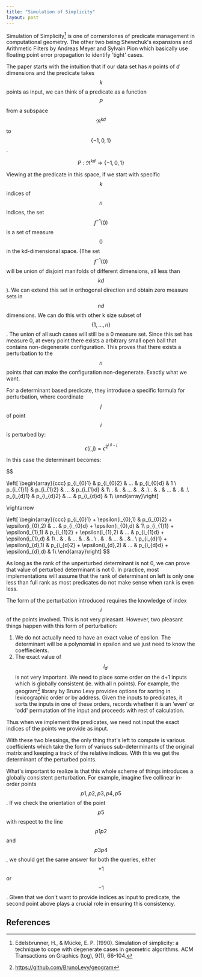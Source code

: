 ```yaml
---
title: "Simulation of Simplicity"
layout: post
---
```



Simulation of Simplicity[^1] is one of cornerstones of predicate management in computational geometry. The other two being Shewchuk's expansions and Arithmetic Filters by Andreas Meyer and Sylvain Pion which basically use floating point error propagation to identify 'tight' cases.

The paper starts with the intuition that if our data set has $n$ points of $d$ dimensions and the predicate takes $$k$$ points as input, we can think of a predicate as a function $$P$$ from a subspace $$\Re^{kd}$$ to $$\{-1,0,1\}$$.

$$
P : \Re^{kd} \rightarrow \{-1,0,1\}
$$

Viewing at the predicate in this space, if we start with specific $$k$$ indices of $$n$$ indices, the set $$f^{-1}(0)$$ is a set of measure $$0$$ in the kd-dimensional space. (The set $$f^{-1}(0)$$ will be union of disjoint manifolds of different dimensions, all less than $$kd$$). We can extend this set in orthogonal direction and obtain zero measure sets in $$nd$$ dimensions. We can do this with other k size subset of $$\{1, ..., n\}$$. The union of all such cases will still be a 0 measure set. Since this set has measure 0, at every point there exists a arbitrary small open ball that contains non-degenerate configuration. This proves that there exists a perturbation to the $$n$$ points that can make the configuration non-degenerate. Exactly what we want.



For a determinant based predicate, they introduce a specific formula for perturbation, where coordinate $$j$$ of point $$i$$ is perturbed by:

$$
\epsilon(i,j) = \epsilon ^ {2 ^ {i.\delta - j}}
$$

In this case the determinant becomes:

$$

\left[ \begin{array}{ccc}
p_{i_{0}1} & p_{i_{0}2} & ... & p_{i_{0}d} & 1 \\
p_{i_{1}1} & p_{i_{1}2} & ... & p_{i_{1}d} & 1\\
. & . & ... & . & .\\
. & . & ... & . & .\\
p_{i_{d}1} & p_{i_{d}2} & ... & p_{i_{d}d} & 1\\
\end{array}\right]

\rightarrow

\left[ \begin{array}{ccc}
p_{i_{0}1} + \epsilon(i_{0},1) & p_{i_{0}2} + \epsilon(i_{0},2) & ... & p_{i_{0}d} + \epsilon(i_{0},d) & 1\\
p_{i_{1}1} + \epsilon(i_{1},1) & p_{i_{1}2} + \epsilon(i_{1},2) & ... & p_{i_{1}d} + \epsilon(i_{1},d) & 1\\
. & . & ... & . & . \\
. & . & ... & . & . \\
p_{i_{d}1} + \epsilon(i_{d},1) & p_{i_{d}2} + \epsilon(i_{d},2) & ... & p_{i_{d}d} + \epsilon(i_{d},d) & 1\\
\end{array}\right]
$$

As long as the rank of the unperturbed determinant is not 0, we can prove that value of perturbed determinant is not 0. In practice, most implementations will assume that the rank of determinant on left is only one less than full rank as most predicates do not make sense when rank is even less.

The form of the perturbation introduced requires the knowledge of index $$i$$ of the points involved. This is not very pleasant.
However, two pleasant things happen with this form of perturbation:

1. We do not actually need to have an exact value of epsilon. The determinant will be a polynomial in epsilon and we just need to know the coeffiecients.
2. The exact value of $$i_d$$ is not very important. We need to place some order on the d+1 inputs which is globally consistent (ie. with all n points). For example, the geogram[^2] library by Bruno Levy provides options for sorting in lexicographic order or by address. Given the inputs to predicates, it sorts the inputs in one of these orders, records whether it is an 'even' or 'odd' permutation of the input and proceeds with rest of calculation.

Thus when we implement the predicates, we need not input the exact indices of the points we provide as input.

With these two blessings, the only thing that's left to compute is various coefficients which take the form of variuos  sub-determinants of the original matrix and keeping a track of the relative indices. With this we get the determinant of the perturbed points.

What's important to realize is that this whole scheme of things introduces a globally consistent perturbation. For example, imagine five collinear in-order points $$p1, p2, p3, p4, p5$$. If we check the orientation of the point $$p5$$ with respect to the line $$p1p2$$ and $$p3p4$$, we should get the same answer for both the queries, either $$+1$$ or $$-1$$. Given that we don't want to provide indices as input to predicate, the second point above plays a crucial role in ensuring this consistency.







## References

[^1]: Edelsbrunner, H., & Mücke, E. P. (1990). Simulation of simplicity: a technique to cope with degenerate cases in geometric algorithms. ACM Transactions on Graphics (tog), 9(1), 66-104.
[^2]: https://github.com/BrunoLevy/geogram
